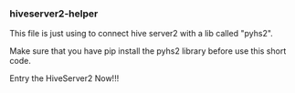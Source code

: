 ### hiveserver2-helper

This file is just using to connect hive server2 with a lib called "pyhs2".

Make sure that you have pip install the pyhs2 library before use this short code.

Entry the HiveServer2 Now!!!
